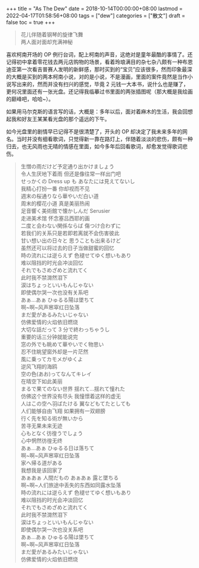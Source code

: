 +++
title = "As The Dew"
date = 2018-10-14T00:00:00+08:00
lastmod = 2022-04-17T01:58:56+08:00
tags = ["dew"]
categories = ["散文"]
draft = false
toc = true
+++

> 花儿伴随着钢琴的旋律飞舞<br />
> 两人面对面却充满神秘

喜欢柯南开场的 OP 例行台词，配上柯南的声音，这绝对是童年最酷的事情了。还记得初中拿着零花钱去两元店购物的场景，看着玲琅满目的杂七杂八颇有一种布恩迪亚第一次看吉普赛人发明的新鲜感，那时买到的“宝贝”应该很多，然而印象最深的大概是买到的两本柯南小说，对的是小说，不是漫画，里面的案件竟然是当作小说写出来的，然而并没有扫兴的感觉，毕竟 2 元钱一大本书，说什么也是赚了，更何况里面还有一张光盘。还记得我临摹过书里面的两张插图呢（那大概是我绘画的巅峰吧，哈哈~）。

如果用马尔克斯的语言写的话，大概是：多年以后，面对着麻木的生活，我会回想起我和好友王某某看光盘的那个遥远的下午。

如今光盘里的剧情早已记得不是很清楚了，开头的 OP 却决定了我未来多年的网名。当时并没有细看歌词，只觉得新一靠在路灯上，伴随着淡淡的悲伤，颇有一种归去，也无风雨也无晴的情感在里面，如今多年后回看歌词，却愈发觉得歌词悲伤。

> 生憎の雨だけど予定通り出かけましょう<br />
> 令人生厌地下着雨 但还是像往常一样出门吧<br />
> せっかくの Dress up も あなたには見えてないし<br />
> 我精心打扮一番 你却视而不见<br />
> 週末の桜通りなら華やいだ白い道<br />
> 周末的樱花小道 真是美丽热闹<br />
> 足音響く美術館で懐かしんだ Serusier<br />
> 走进美术馆 怀念塞吕西耶的画<br />
> 二度と会わない関係ならば 傷つけ合わずに<br />
> 若我们的关系只是若即若离就不会伤害彼此<br />
> 甘い想い出の日々と 思うことも出来るけど<br />
> 虽然还可以将过去的日子当做甜蜜的回忆<br />
> 時の流れには逆らえず 色褪せてゆく想いもあり<br />
> 难以阻挡的时光会冲淡回忆<br />
> それでもさめざめと流れてく<br />
> 此时我不禁潸然泪下<br />
> 涙はちょっといいもんじゃない<br />
> 即使偶尔哭一次也没有关系吧<br />
> あぁ...あぁ ひゅるる陽は墜ちて<br />
> 啊~啊~风声窸窣红日坠落<br />
> まだ愛があるみたいじゃない<br />
> 仿佛爱情的火焰依旧燃烧<br />
> 大切な話だって 3 分で終わっちゃうし<br />
> 重要的话三分钟就能说完<br />
> 窓の外でも眺めて華やいでく物思い<br />
> 忍不住眺望窗外却是一片茫然<br />
> 風に乗ってカモメがゆくよ<br />
> 逆风飞翔的海鸥<br />
> 空の色(あお)ってなんてキレイ<br />
> 在晴空下如此美丽<br />
> まるで果てのない世界 揺れて...揺れて憧れた<br />
> 仿佛这个世界没有尽头 我憧憬着这样的虚无<br />
> 人はこの空へ羽ばたける 翼などもてたとしても<br />
> 人们能够自由飞翔 如果拥有一双翅膀<br />
> 行く先を知る術が無いから<br />
> 苦寻无果未来无迹<br />
> 心もとなく彷徨うでしょう<br />
> 心中惘然彷徨无终<br />
> あぁ...あぁ ひゅるる日は落ちて<br />
> 啊~啊~风声窸窣红日坠落<br />
> 家へ帰る道がある<br />
> 我想我是该回家了<br />
> あぁあぁ 人間だもの あぁあぁ 露と墜ちる<br />
> 啊~啊~人们旅途中丢失的东西如同露水坠落<br />
> 時の流れには逆らえず 色褪せてゆく想いもあり<br />
> 难以阻挡的时光会冲淡回忆<br />
> それでもさめざめと流れてく<br />
> 此时我不禁潸然泪下<br />
> 涙はちょっといいもんじゃない<br />
> 即使偶尔哭一次也没关系吧<br />
> あぁ...あぁ ひゅるる陽は墜ちて<br />
> 啊~啊~风声窸窣红日坠落<br />
> まだ愛があるみたいじゃない<br />
> 仿佛爱情的火焰依旧燃烧
